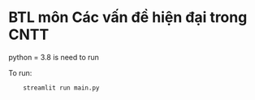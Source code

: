 # BTL môn Các vấn đề hiện đại trong CNTT
python = 3.8 is need to run

To run:
```
    streamlit run main.py
```
